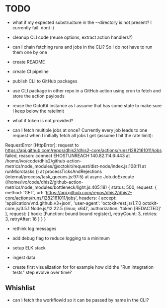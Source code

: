 # TODO

- what if my expected substructure in the --directory is not present? I
  currently fail. dont :)
- cleanup CLI code (reuse options, extract action handlers?)
- can I chain fetching runs and jobs in the CLI? So I do not have to run them
  one by one
- create README
- create CI pipeline
- publish CLI to GitHub packages
- use CLI package in other repo in a GitHub action using cron to fetch and
  store the action payloads
- reuse the OctoKit instance as I assume that has some state to make sure I
  keep below the ratelimit

- what if token is not provided?

- can I fetch multiple jobs at once? Currently every job leads to one request
  when I initially fetch all jobs I get (assume I hit the rate limit):

RequestError [HttpError]: request to https://api.github.com/repos/dhis2/dhis2-core/actions/runs/1282161011/jobs failed, reason: connect EHOSTUNREACH 140.82.114.6:443
at /home/ivo/code/dhis2/github-action-metrics/node_modules/@octokit/request/dist-node/index.js:108:11
at runMicrotasks (<anonymous>)
at processTicksAndRejections (internal/process/task_queues.js:97:5)
at async Job.doExecute (/home/ivo/code/dhis2/github-action-metrics/node_modules/bottleneck/light.js:405:18) {
status: 500,
request: {
method: 'GET',
url: 'https://api.github.com/repos/dhis2/dhis2-core/actions/runs/1282161011/jobs',
headers: {
accept: 'application/vnd.github.v3+json',
'user-agent': 'octokit-rest.js/1.7.0 octokit-core.js/3.5.1 Node.js/12.22.5 (linux; x64)',
authorization: 'token [REDACTED]'
},
request: {
hook: [Function: bound bound register],
retryCount: 3,
retries: 3,
retryAfter: 16
}
}
}

- rethink log messages
- add debug flag to reduce logging to a minimum

- setup ELK stack
- ingest data
- create first visualization for for example how did the "Run integration tests" step evolve over time?

## Whishlist

- can I fetch the workflowId so it can be passed by name in the CLI?
